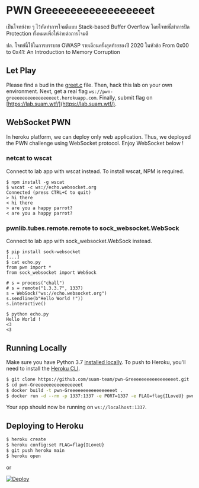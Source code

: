 # PWN Greeeeeeeeeeeeeeeeet

เป็นโจทย์ง่าย ๆ ไว้หัดทำการโจมตีแบบ Stack-based Buffer Overflow โดยโจทย์นี้ทำการปิด Protection ทั้งหมดเพื่อให้ง่ายต่อการโจมตี

ปล. โจทย์นี้ใช้ในการบรรบาย OWASP รายเดือนครั้งสุดท้ายของปี 2020 ในหัวข้อ From 0x00 to 0x41: An Introduction to Memory Corruption

## Let Play

Please find a bud in the [greet.c](/greet.c) file. Then, hack this lab on your own environment. Next, get a real flag `ws://pwn-greeeeeeeeeeeeeeeeet.herokuapp.com`. Finally, submit flag on [https://lab.suam.wtf/](https://lab.suam.wtf/).

## WebSocket PWN

In heroku platform, we can deploy only web application. Thus, we deployed the PWN challenge using WebSocket protocol. Enjoy WebSocket below !

### netcat to wscat

Connect to lab app with wscat instead. To install wscat, NPM is required.

```
$ npm install -g wscat
$ wscat -c ws://echo.websocket.org
Connected (press CTRL+C to quit)
> hi there
< hi there
> are you a happy parrot?
< are you a happy parrot?
```

### pwnlib.tubes.remote.remote to sock_websocket.WebSock

Connect to lab app with sock_websocket.WebSock instead.

```
$ pip install sock-websocket
[...]
$ cat echo.py
from pwn import *
from sock_websocket import WebSock

# s = process("chall")
# s = remote("1.3.3.7", 1337)
s = WebSock("ws://echo.websocket.org")
s.sendline(b"Hello World !"))
s.interactive()

$ python echo.py                                 
Hello World !
<3
<3
```

## Running Locally

Make sure you have Python 3.7 [installed locally](http://install.python-guide.org). To push to Heroku, you'll need to install the [Heroku CLI](https://devcenter.heroku.com/articles/heroku-cli).

```sh
$ git clone https://github.com/suam-team/pwn-Greeeeeeeeeeeeeeeeet.git
$ cd pwn-Greeeeeeeeeeeeeeeeet
$ docker build -t pwn-Greeeeeeeeeeeeeeeeet .
$ docker run -d --rm -p 1337:1337 -e PORT=1337 -e FLAG=flag{ILoveU} pwn-Greeeeeeeeeeeeeeeeet
```

Your app should now be running on `ws://localhost:1337`.

## Deploying to Heroku

```sh
$ heroku create
$ heroku config:set FLAG=flag{ILoveU}
$ git push heroku main
$ heroku open
```
or

[![Deploy](https://www.herokucdn.com/deploy/button.svg)](https://heroku.com/deploy)
